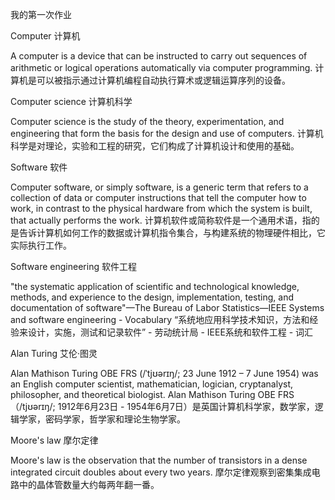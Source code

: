 我的第一次作业

Computer
计算机

A computer is a device that can be instructed to carry out sequences of arithmetic or logical operations automatically via computer programming. 
计算机是可以被指示通过计算机编程自动执行算术或逻辑运算序列的设备。

Computer science
计算机科学

Computer science is the study of the theory, experimentation, and engineering that form the basis for the design and use of computers. 
计算机科学是对理论，实验和工程的研究，它们构成了计算机设计和使用的基础。

Software
软件

Computer software, or simply software, is a generic term that refers to a collection of data or computer instructions that tell the computer how to work, in contrast to the physical hardware from which the system is built, that actually performs the work. 
计算机软件或简称软件是一个通用术语，指的是告诉计算机如何工作的数据或计算机指令集合，与构建系统的物理硬件相比，它实际执行工作。

Software engineering
软件工程

"the systematic application of scientific and technological knowledge, methods, and experience to the design, implementation, testing, and documentation of software"—The Bureau of Labor Statistics—IEEE Systems and software engineering - Vocabulary
“系统地应用科学技术知识，方法和经验来设计，实施，测试和记录软件” - 劳动统计局 -  IEEE系统和软件工程 - 词汇

Alan Turing
艾伦·图灵

Alan Mathison Turing OBE FRS (/ˈtjʊərɪŋ/; 23 June 1912 – 7 June 1954) was an English computer scientist, mathematician, logician, cryptanalyst, philosopher, and theoretical biologist.
Alan Mathison Turing OBE FRS（/tjʊərɪŋ/; 1912年6月23日 -  1954年6月7日）是英国计算机科学家，数学家，逻辑学家，密码学家，哲学家和理论生物学家。

Moore's law
摩尔定律

Moore's law is the observation that the number of transistors in a dense integrated circuit doubles about every two years.
 摩尔定律观察到密集集成电路中的晶体管数量大约每两年翻一番。
